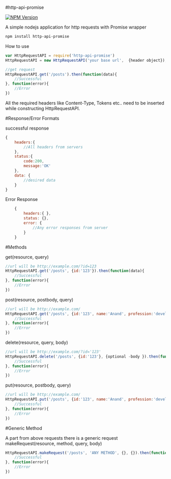 #http-api-promise

[![NPM Version](https://img.shields.io/npm/v/http-promise-api.svg)](https://www.npmjs.com/package/api-http)


A simple nodejs application for http requests with Promise wrapper

```bash
npm install http-api-promise
```
How to use

```js
var HttpRequestAPI = require('http-api-promise')
HttpRequestAPI = new HttpRequestAPI('your base url',  {header object});

//get request
HttpRequestAPI.get('/posts').then(function(data){
	//Successful
}, function(error){
	//Error
})
```
All the required headers like Content-Type, Tokens etc.. need to be inserted while constructing HttpRequestAPI.

#Response/Error Formats

successful response

```js
{
	headers:{
		//All headers from servers
	},
	status:{
		code:200,
		message:'OK'
	},
	data: {
		//desired data
	}
}
```
Error Response

```js
	{
		headers:{ },
		status: {},
		error: {
			//Any error responses from server
		}
	}
```

#Methods

get(resource, query)

```js
//url will be http://example.com/?id=123
HttpRequestAPI.get('/posts', {id:'123'}).then(function(data){
	//Successful
}, function(error){
	//Error
})
```
post(resource, postbody, query)
```js
//url will be http://example.com/
HttpRequestAPI.get('/posts', {id:'123', name:'Anand', profession:'developer'}, {optional}).then(function(data){
	//Successful
}, function(error){
	//Error
})
```
delete(resource, query, body)
```js
//url will be http://example.com/?id='123'
HttpRequestAPI.delete('/posts', {id:'123'}, {optional -body }).then(function(data){
	//Successful
}, function(error){
	//Error
})
```
put(resource, postbody, query)
```js
//url will be http://example.com/
HttpRequestAPI.put('/posts', {id:'123', name:'Anand', profession:'developer'}, {optional}).then(function(data){
	//Successful
}, function(error){
	//Error
})
```
#Generic Method

A part from above requests there is a generic request
makeRequest(resource, method, query, body)
```js
HttpRequestAPI.makeRequest('/posts', 'ANY METHOD', {}, {}).then(function(data){
	//Successful
}, function(error){
	//Error
})
```

